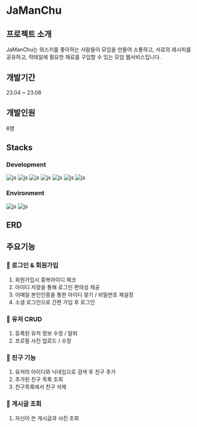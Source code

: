 # JaManChu

## 프로젝트 소개
JaManChu는 위스키를 좋아하는 사람들이 모임을 만들어 소통하고, 서로의 레시피를 공유하고, 칵테일에 필요한 재료를 구입할 수 있는 모임 웹서비스입니다.

## 개발기간 
23.04 ~ 23.06

## 개발인원
6명

## Stacks
### Development
![js](https://img.shields.io/badge/Java-ED8B00?style=for-the-badge&logo=openjdk&logoColor=white)
![js](https://img.shields.io/badge/Spring-6DB33F?style=for-the-badge&logo=spring&logoColor=white)
![js](https://img.shields.io/badge/Oracle-F80000?style=for-the-badge&logo=oracle&logoColor=black)
![js](https://img.shields.io/badge/CSS3-1572B6?style=for-the-badge&logo=css3&logoColor=white)
![js](https://img.shields.io/badge/HTML5-E34F26?style=for-the-badge&logo=html5&logoColor=white)
![js](https://img.shields.io/badge/JavaScript-F7DF1E?style=for-the-badge&logo=JavaScript&logoColor=white)
![js](https://img.shields.io/badge/jQuery-0769AD?style=for-the-badge&logo=jquery&logoColor=white)

### Environment
![js](https://img.shields.io/badge/Eclipse-2C2255?style=for-the-badge&logo=eclipse&logoColor=white)
![js](https://img.shields.io/badge/GitHub-100000?style=for-the-badge&logo=github&logoColor=white)

## ERD


## 주요기능

### 🧩 로그인 & 회원가입
1.  회원가입시 중복아이디 체크
2.  아이디 저장을 통해 로그인 편의성 제공
3.  이메일 본인인증을 통한 아이디 찾기 / 비밀번호 재설정
4.  소셜 로그인으로 간편 가입 후 로그인

### 🧩 유저 CRUD
1.  등록된 유저 정보 수정 / 탈퇴
2.  프로필 사진 업로드 / 수정

### 🧩 친구 기능
1.  유저의 아이디와 닉네임으로 검색 후 친구 추가
2.  추가된 친구 목록 조회
3.  친구목록에서 친구 삭제

### 🧩 게시글 조회
1.  자신이 쓴 게시글과 사진 조회

